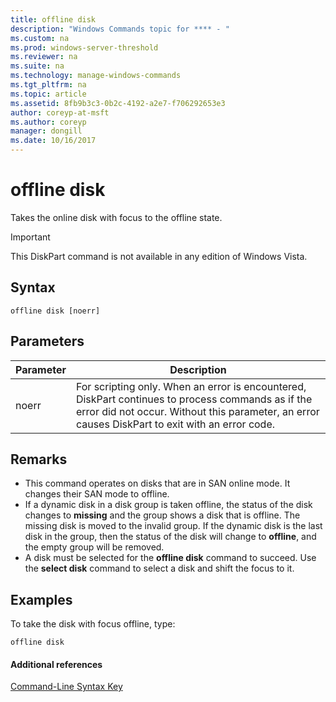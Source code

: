 ```yaml
---
title: offline disk
description: "Windows Commands topic for **** - "
ms.custom: na
ms.prod: windows-server-threshold
ms.reviewer: na
ms.suite: na
ms.technology: manage-windows-commands
ms.tgt_pltfrm: na
ms.topic: article
ms.assetid: 8fb9b3c3-0b2c-4192-a2e7-f706292653e3
author: coreyp-at-msft
ms.author: coreyp
manager: dongill
ms.date: 10/16/2017
---
```


# offline disk



Takes the online disk with focus to the offline state.

> [!IMPORTANT]
> This DiskPart command is not available in any edition of Windows Vista.

## Syntax

```
offline disk [noerr]
```

## Parameters

|Parameter|Description|
|---------|-----------|
|noerr|For scripting only. When an error is encountered, DiskPart continues to process commands as if the error did not occur. Without this parameter, an error causes DiskPart to exit with an error code.|

## Remarks

-   This command operates on disks that are in SAN online mode. It changes their SAN mode to offline.
-   If a dynamic disk in a disk group is taken offline, the status of the disk changes to **missing** and the group shows a disk that is offline. The missing disk is moved to the invalid group. If the dynamic disk is the last disk in the group, then the status of the disk will change to **offline**, and the empty group will be removed.
-   A disk must be selected for the **offline disk** command to succeed. Use the **select disk** command to select a disk and shift the focus to it.

## <a name="BKMK_examples"></a>Examples

To take the disk with focus offline, type:
```
offline disk
```

#### Additional references

[Command-Line Syntax Key](command-line-syntax-key.md)

